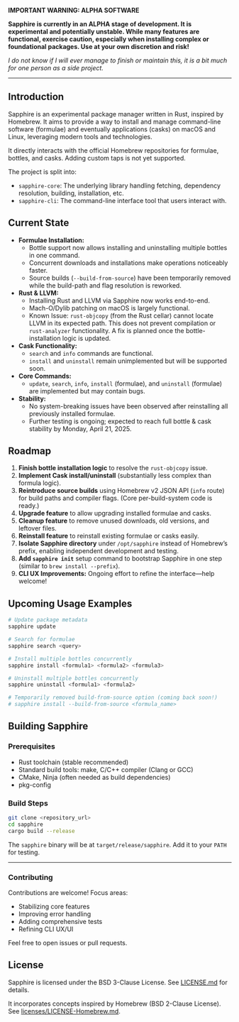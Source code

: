 **IMPORTANT WARNING: ALPHA SOFTWARE**

**Sapphire is currently in an ALPHA stage of development. It is experimental and potentially unstable. While many features are functional, exercise caution, especially when installing complex or foundational packages. Use at your own discretion and risk!**

*I do not know if I will ever manage to finish or maintain this, it is a bit much for one person as a side project.*

---

## Introduction

Sapphire is an experimental package manager written in Rust, inspired by Homebrew. It aims to provide a way to install and manage command-line software (formulae) and eventually applications (casks) on macOS and Linux, leveraging modern tools and technologies.

It directly interacts with the official Homebrew repositories for formulae, bottles, and casks. Adding custom taps is not yet supported.

The project is split into:

- `sapphire-core`: The underlying library handling fetching, dependency resolution, building, installation, etc.
- `sapphire-cli`: The command-line interface tool that users interact with.

## Current State

- **Formulae Installation:**  
  - Bottle support now allows installing and uninstalling multiple bottles in one command.  
  - Concurrent downloads and installations make operations noticeably faster.  
  - Source builds (`--build-from-source`) have been temporarily removed while the build-path and flag resolution is reworked.
- **Rust & LLVM:**  
  - Installing Rust and LLVM via Sapphire now works end-to-end.  
  - Mach-O/Dylib patching on macOS is largely functional.  
  - Known Issue: `rust-objcopy` (from the Rust cellar) cannot locate LLVM in its expected path. This does not prevent compilation or `rust-analyzer` functionality. A fix is planned once the bottle-installation logic is updated.
- **Cask Functionality:**  
  - `search` and `info` commands are functional.  
  - `install` and `uninstall` remain unimplemented but will be supported soon.
- **Core Commands:**  
  - `update`, `search`, `info`, `install` (formulae), and `uninstall` (formulae) are implemented but may contain bugs.
- **Stability:**  
  - No system-breaking issues have been observed after reinstalling all previously installed formulae.  
  - Further testing is ongoing; expected to reach full bottle & cask stability by Monday, April 21, 2025.

## Roadmap

1. **Finish bottle installation logic** to resolve the `rust-objcopy` issue.
2. **Implement Cask install/uninstall** (substantially less complex than formula logic).
3. **Reintroduce source builds** using Homebrew v2 JSON API (`info` route) for build paths and compiler flags. (Core per-build-system code is ready.)
4. **Upgrade feature** to allow upgrading installed formulae and casks.
5. **Cleanup feature** to remove unused downloads, old versions, and leftover files.
6. **Reinstall feature** to reinstall existing formulae or casks easily.
7. **Isolate Sapphire directory** under `/opt/sapphire` instead of Homebrew’s prefix, enabling independent development and testing.
8. **Add `sapphire init`** setup command to bootstrap Sapphire in one step (similar to `brew install --prefix`).
9. **CLI UX Improvements:** Ongoing effort to refine the interface—help welcome!

## Upcoming Usage Examples

```bash
# Update package metadata
sapphire update

# Search for formulae
sapphire search <query>

# Install multiple bottles concurrently
sapphire install <formula1> <formula2> <formula3>

# Uninstall multiple bottles concurrently
sapphire uninstall <formula1> <formula2>

# Temporarily removed build-from-source option (coming back soon!)
# sapphire install --build-from-source <formula_name>
```

## Building Sapphire

### Prerequisites

- Rust toolchain (stable recommended)  
- Standard build tools: make, C/C++ compiler (Clang or GCC)  
- CMake, Ninja (often needed as build dependencies)  
- pkg-config

### Build Steps

```bash
git clone <repository_url>
cd sapphire
cargo build --release
```

The `sapphire` binary will be at `target/release/sapphire`. Add it to your `PATH` for testing.

---

### Contributing

Contributions are welcome! Focus areas:

- Stabilizing core features  
- Improving error handling  
- Adding comprehensive tests  
- Refining CLI UX/UI

Feel free to open issues or pull requests.

## License

Sapphire is licensed under the BSD 3-Clause License. See [LICENSE.md](LICENSE.md) for details.

It incorporates concepts inspired by Homebrew (BSD 2-Clause License). See [licenses/LICENSE-Homebrew.md](licenses/LICENSE-Homebrew.md).
